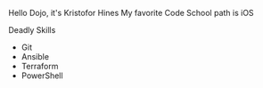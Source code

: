 Hello Dojo, it's Kristofor Hines
My favorite Code School path is iOS

Deadly Skills
* Git
* Ansible
* Terraform
* PowerShell
